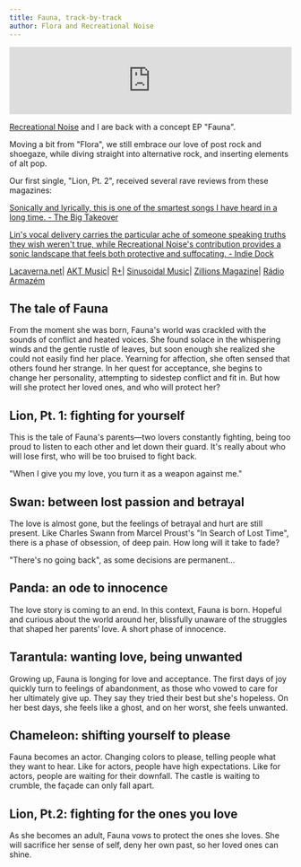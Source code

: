 ```yaml
---
title: Fauna, track-by-track
author: Flora and Recreational Noise
---
```


<iframe style="border: 0; width: 100%; height: 120px;" src="https://bandcamp.com/EmbeddedPlayer/album=3540621697/size=large/bgcol=ffffff/linkcol=0687f5/tracklist=false/artwork=small/transparent=true/" seamless><a href="https://floralin.bandcamp.com/album/fauna-with-recreational-noise">Fauna (with Recreational Noise) by Flora Lin</a></iframe>

[Recreational Noise](https://recreationalnoise.bandcamp.com) and I are back with a concept EP "Fauna".

Moving a bit from "Flora", we still embrace our love of post rock and shoegaze, while diving straight into alternative rock, and inserting elements of alt pop.

Our first single, "Lion, Pt. 2", received several rave reviews from these magazines:

[Sonically and lyrically, this is one of the smartest songs I have heard in a long time. - The Big Takeover](https://bigtakeover.com/recordings/flora-lin-recreational-noise-lion-pt-2-self-released)

[Lin's vocal delivery carries the particular ache of someone speaking truths they wish weren't true, while Recreational Noise's contribution provides a sonic landscape that feels both protective and suffocating. - Indie Dock](https://indiedockmusicblog.co.uk/?p=30479)

[Lacaverna.net](https://lacaverna.net/flora-lin-y-recreational-noise-lanzan-lion-pt-2-una-oda-al-sacrificio-por-amor/)|
[AKT Music](https://www.aktmusic.com/2025/06/flora-lin-s-lion-pt-2-a-sweetly-haunting-tribute-to-duty-and-love.html)|
[R+](https://rmas.mx/2025/06/16/flora-lin-x-recreational-noise-lion-pt-2-shoegaze-crudo-sobre-amor-sacrificial/)|
[Sinusoidal Music](https://sinusoidalmusic.com/reviews/recreational-noise-lion-pt-2/)|
[Zillions Magazine](https://www.zillionsmagazine.com/2025/06/flora-lin-roars-with-quiet-power-in.html)|
[Rádio Armazém](https://radioarmazem.net/noticia/122677/flora-lin-e-sua-jornada-epica-de-autossacrificio-em-lion-pt-2)

## The tale of Fauna

From the moment she was born, Fauna's world was crackled with the sounds of conflict and heated voices.
She found solace in the whispering winds and the gentle rustle of leaves, but soon enough she realized she could not easily find her place.
Yearning for affection, she often sensed that others found her strange. In her quest for acceptance, she begins to change her personality, attempting to sidestep conflict and fit in.
But how will she protect her loved ones, and who will protect her?

## Lion, Pt. 1: fighting for yourself

This is the tale of Fauna's parents—two lovers constantly fighting, being too proud to listen to each other and let down their guard. It's really about who will lose first, who will be too bruised to fight back.

"When I give you my love, you turn it as a weapon against me."

## Swan: between lost passion and betrayal

The love is almost gone, but the feelings of betrayal and hurt are still present.
Like Charles Swann from Marcel Proust's "In Search of Lost Time", there is a phase of obsession, of deep pain.
How long will it take to fade?

"There's no going back", as some decisions are permanent...

## Panda: an ode to innocence

The love story is coming to an end. In this context, Fauna is born.
Hopeful and curious about the world around her, blissfully unaware of the struggles that shaped her parents’ love. A short phase of innocence.

## Tarantula: wanting love, being unwanted

Growing up, Fauna is longing for love and acceptance. The first days of joy quickly turn to feelings of abandonment, as those who vowed to care for her ultimately give up. They say they tried their best but she's hopeless. On her best days, she feels like a ghost, and on her worst, she feels unwanted.

## Chameleon: shifting yourself to please

Fauna becomes an actor. Changing colors to please, telling people what they want to hear.
Like for actors, people have high expectations. Like for actors, people are waiting for their downfall. The castle is waiting to crumble, the façade can only fall apart.

## Lion, Pt.2: fighting for the ones you love

As she becomes an adult, Fauna vows to protect the ones she loves.
She will sacrifice her sense of self, deny her own past, so her loved ones can shine.
